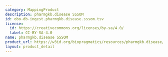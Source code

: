 ```yaml
---
category: MappingProduct
description: pharmgkb.disease SSSOM
id: obo-db-ingest.pharmgkb.disease.sssom.tsv
license:
  id: https://creativecommons.org/licenses/by-sa/4.0/
  label: CC-BY-SA-4.0
name: pharmgkb.disease SSSOM
product_url: https://w3id.org/biopragmatics/resources/pharmgkb.disease/pharmgkb.disease.sssom.tsv
layout: product_detail
---
```

